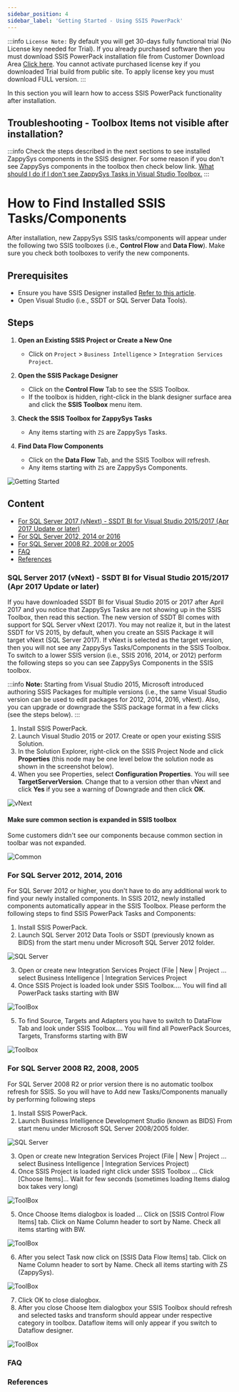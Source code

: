 ```yaml
---
sidebar_position: 4
sidebar_label: 'Getting Started - Using SSIS PowerPack'
---
```




:::info
`License Note:` By default you will get 30-days fully functional trial (No License key needed for Trial). If you already purchased software then you must download SSIS PowerPack installation file from Customer Download Area [Click here](https://zappysys.com/links/?id=10017). You cannot activate purchased license key if you downloaded Trial build from public site. To apply license key you must download FULL version.
:::


In this section you will learn how to access SSIS PowerPack functionality after installation.

## Troubleshooting - Toolbox Items not visible after installation?

:::info
Check the steps described in the next sections to see installed ZappySys components in the SSIS designer. For some reason if you don't see ZappySys components in the toolbox then check below link. [What should I do if I don't see ZappySys Tasks in Visual Studio Toolbox.](https://zappysys.zendesk.com/hc/en-us/articles/115004935754)
:::

# How to Find Installed SSIS Tasks/Components

After installation, new ZappySys SSIS tasks/components will appear under the following two SSIS toolboxes (i.e., **Control Flow** and **Data Flow**). Make sure you check both toolboxes to verify the new components.

## Prerequisites

- Ensure you have SSIS Designer installed [Refer to this article](https://zappysys.zendesk.com/hc/en-us/articles/360035974593-How-to-design-debug-deploy-schedule-SSIS-Package-In-SQL-Agent-and-Catalog-).
- Open Visual Studio (i.e., SSDT or SQL Server Data Tools).

## Steps

1. **Open an Existing SSIS Project or Create a New One**
   - Click on `Project` > `Business Intelligence` > `Integration Services Project`.

2. **Open the SSIS Package Designer**
   - Click on the **Control Flow** Tab to see the SSIS Toolbox.
   - If the toolbox is hidden, right-click in the blank designer surface area and click the **SSIS Toolbox** menu item.

3. **Check the SSIS Toolbox for ZappySys Tasks**
   - Any items starting with `ZS` are ZappySys Tasks.

4. **Find Data Flow Components**
   - Click on the **Data Flow** Tab, and the SSIS Toolbox will refresh.
   - Any items starting with `ZS` are ZappySys Components.


![Getting Started](/img/ssis-toolbox-where-is-control-flow-task-data-flow-components.png)

## Content

- [For SQL Server 2017 (vNext) - SSDT BI for Visual Studio 2015/2017 (Apr 2017 Update or later)](#sql-server-2017-vnext---ssdt-bi-for-visual-studio-20152017-apr-2017-update-or-later)
- [For SQL Server 2012, 2014 or 2016](https://power-pack.vercel.app/docs/Getting-Started-Using-SSIS-PowerPack#for-sql-server-2012-2014-2016)
- [For SQL Server 2008 R2, 2008 or 2005](https://power-pack.vercel.app/docs/Getting-Started-Using-SSIS-PowerPack#for-sql-server-2008-r2-2008-2005)
- [FAQ](https://power-pack.vercel.app/docs/Getting-Started-Using-SSIS-PowerPack#faq)
- [References](https://power-pack.vercel.app/docs/Getting-Started-Using-SSIS-PowerPack#references)

### SQL Server 2017 (vNext) - SSDT BI for Visual Studio 2015/2017 (Apr 2017 Update or later)

If you have downloaded SSDT BI for Visual Studio 2015 or 2017 after April 2017 and you notice that ZappySys Tasks are not showing up in the SSIS Toolbox, then read this section. The new version of SSDT BI comes with support for SQL Server vNext (2017). You may not realize it, but in the latest SSDT for VS 2015, by default, when you create an SSIS Package it will target vNext (SQL Server 2017). If vNext is selected as the target version, then you will not see any ZappySys Tasks/Components in the SSIS Toolbox. To switch to a lower SSIS version (i.e., SSIS 2016, 2014, or 2012) perform the following steps so you can see ZappySys Components in the SSIS toolbox.

:::info
**Note:** Starting from Visual Studio 2015, Microsoft introduced authoring SSIS Packages for multiple versions (i.e., the same Visual Studio version can be used to edit packages for 2012, 2014, 2016, vNext). Also, you can upgrade or downgrade the SSIS package format in a few clicks (see the steps below).
:::

1. Install SSIS PowerPack.
2. Launch Visual Studio 2015 or 2017. Create or open your existing SSIS Solution.
3. In the Solution Explorer, right-click on the SSIS Project Node and click **Properties** (this node may be one level below the solution node as shown in the screenshot below).
4. When you see Properties, select **Configuration Properties**. You will see **TargetServerVersion**. Change that to a version other than vNext and click **Yes** if you see a warning of Downgrade and then click **OK**.

![vNext](/img/ssdt-bi-visual-studio-2015-edit-change-ssis-version-2012-2014-2016.png)

#### Make sure common section is expanded in SSIS toolbox

Some customers didn't see our components because common section in toolbar was not expanded.

![Common](/img/view-ssis-toolbox.png)

### For SQL Server 2012, 2014, 2016

For SQL Server 2012 or higher, you don't have to do any additional work to find your newly installed components. In SSIS 2012, newly installed components automatically appear in the SSIS Toolbox. Please perform the following steps to find SSIS PowerPack Tasks and Components:

1. Install SSIS PowerPack.
2. Launch SQL Server 2012 Data Tools or SSDT (previously known as BIDS) from the start menu under Microsoft SQL Server 2012 folder.

![SQL Server](/img/ssdt-sql-server-data-tools.png)

3. Open or create new Integration Services Project (File | New | Project ... select Business Intelligence | Integration Services Project
4. Once SSIS Project is loaded look under SSIS Toolbox.... You will find all PowerPack tasks starting with BW

![ToolBox](/img/ssis-toolbox-sql-2012.png)

5. To find Source, Targets and Adapters you have to switch to DataFlow Tab and look under SSIS Toolbox.... You will find all PowerPack Sources, Targets, Transforms starting with BW

![Toolbox](/img/ssis-toolbox-sql-2012-dataflow.png)

### For SQL Server 2008 R2, 2008, 2005
For SQL Server 2008 R2 or prior version there is no automatic toolbox refresh for SSIS. So you will have to Add new Tasks/Components manually by performing following steps

1. Install SSIS PowerPack.
2. Launch Business Intelligence Development Studio (known as BIDS) From start menu under Microsoft SQL Server 2008/2005 folder.

![SQL Server](/img/bids-sql-server-business-intelligence-development-studio.png)

3. Open or create new Integration Services Project (File | New | Project ... select Business Intelligence | Integration Services Project)
4. Once SSIS Project is loaded right click under SSIS Toolbox ... Click [Choose Items]... Wait for few seconds (sometimes loading Items dialog box takes very long)

![ToolBox](/img/ssis-toolbox-sql-2008-2005-choose-items-add-tasks.png)

5. Once Choose Items dialogbox is loaded ... Click on [SSIS Control Flow Items] tab. Click on Name Column header to sort by Name. Check all items starting with BW.

![ToolBox](/img/ssis-toolbox-sql-2008-2005-choose-items-add-tasks-2.png)

6. After you select Task now click on [SSIS Data Flow Items] tab. Click on Name Column header to sort by Name. Check all items starting with ZS (ZappySys).

![ToolBox](/img/ssis-toolbox-sql-2008-2005-choose-items-add-tasks-3.png)

7. Click OK to close dialogbox.
8. After you close Choose Item dialogbox your SSIS Toolbox should refresh and selected tasks and transform should appear under respective category in toolbox. Dataflow items will only appear if you switch to Dataflow designer.

![ToolBox](/img/ssis-powerpack-tasks.png)

### FAQ
### References